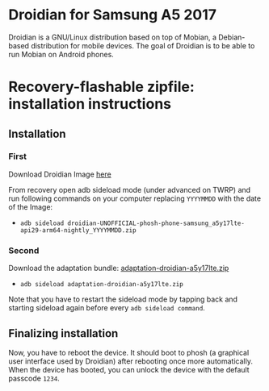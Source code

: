 Droidian for Samsung A5 2017
============================

Droidian is a GNU/Linux distribution based on top of Mobian, a Debian-based distribution for mobile devices. The goal of Droidian is to be able to run Mobian on Android phones.


# Recovery-flashable zipfile: installation instructions

## Installation

### First

Download Droidian Image [here](https://github.com/Exynos7880-Linux/droidian-images-samsung-a5y17lte/releases/download/nightly)

From recovery open adb sideload mode (under advanced on TWRP) and run following commands on your computer replacing `YYYYMMDD` with the date of the Image:

* `adb sideload droidian-UNOFFICIAL-phosh-phone-samsung_a5y17lte-api29-arm64-nightly_YYYYMMDD.zip`

### Second

Download the adaptation bundle: [adaptation-droidian-a5y17lte.zip](https://github.com/Exynos7880-Linux/adaptation-samsung-a5y17lte/releases/download/adaptation/adaptation-droidian-a5y17lte.zip)

* `adb sideload adaptation-droidian-a5y17lte.zip`

Note that you have to restart the sideload mode by tapping back and starting sideload again before every `adb sideload command`.

## Finalizing installation

Now, you have to reboot the device. It should boot to phosh (a graphical user interface used by Droidian) after rebooting once more automatically. When the device has booted, you can unlock the device with the default passcode `1234`.


